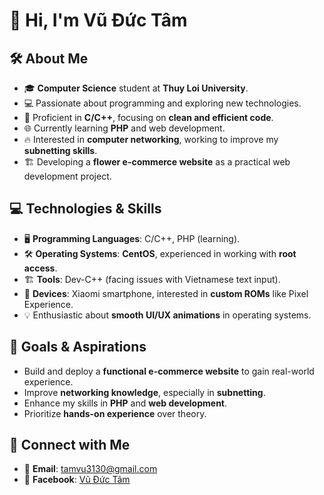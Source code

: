 # 👋 Hi, I'm **Vũ Đức Tâm**  

## 🛠️ About Me  
- 🎓 **Computer Science** student at **Thuy Loi University**.  
- 💻 Passionate about programming and exploring new technologies.  
- 🔧 Proficient in **C/C++**, focusing on **clean and efficient code**.  
- 🌐 Currently learning **PHP** and web development.  
- 🔥 Interested in **computer networking**, working to improve my **subnetting skills**.  
- 🏗️ Developing a **flower e-commerce website** as a practical web development project.  

## 💻 Technologies & Skills  
- 🖥️ **Programming Languages**: C/C++, PHP (learning).  
- 🛠️ **Operating Systems**: **CentOS**, experienced in working with **root access**.  
- 🏗️ **Tools**: Dev-C++ (facing issues with Vietnamese text input).  
- 📱 **Devices**: Xiaomi smartphone, interested in **custom ROMs** like Pixel Experience.  
- 💡 Enthusiastic about **smooth UI/UX animations** in operating systems.  

## 🚀 Goals & Aspirations  
- Build and deploy a **functional e-commerce website** to gain real-world experience.  
- Improve **networking knowledge**, especially in **subnetting**.  
- Enhance my skills in **PHP** and **web development**.  
- Prioritize **hands-on experience** over theory.  

## 📌 Connect with Me  
- 📩 **Email**: tamvu3130@gmail.com  
- 🔗 **Facebook**: [Vũ Đức Tâm](https://www.facebook.com/profile.php?id=100041424370051)  
